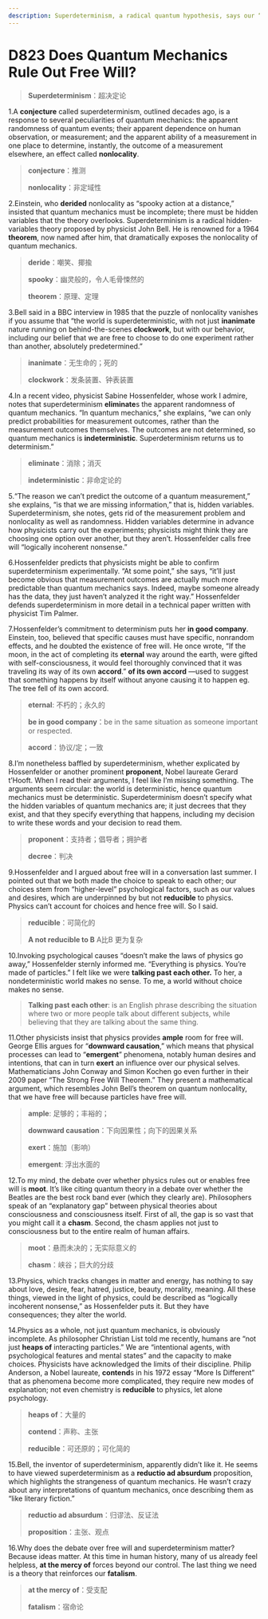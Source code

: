 ```yaml
---
description: Superdeterminism, a radical quantum hypothesis, says our “choices” are illusory
---
```


# D823 Does Quantum Mechanics Rule Out Free Will?
> **Superdeterminism**：超决定论
 > 

1.A **conjecture** called superdeterminism, outlined decades ago, is a response to several peculiarities of quantum mechanics: the apparent randomness of quantum events; their apparent dependence on human observation, or measurement; and the apparent ability of a measurement in one place to determine, instantly, the outcome of a measurement elsewhere, an effect called **nonlocality**.

> **conjecture**：推测
>
> **nonlocality**：非定域性
>

2.Einstein, who **derided** nonlocality as “spooky action at a distance,” insisted that quantum mechanics must be incomplete; there must be hidden variables that the theory overlooks. Superdeterminism is a radical hidden-variables theory proposed by physicist John Bell. He is renowned for a 1964 **theorem**, now named after him, that dramatically exposes the nonlocality of quantum mechanics.

> **deride**：嘲笑、揶揄
>
> **spooky**：幽灵般的，令人毛骨悚然的
>
> **theorem**：原理、定理
>

3.Bell said in a BBC interview in 1985 that the puzzle of nonlocality vanishes if you assume that “the world is superdeterministic, with not just **inanimate** nature running on behind-the-scenes **clockwork**, but with our behavior, including our belief that we are free to choose to do one experiment rather than another, absolutely predetermined.”

> **inanimate**：无生命的；死的
>
> **clockwork**：发条装置、钟表装置
>

4.In a recent video, physicist Sabine Hossenfelder, whose work I admire, notes that superdeterminism **eliminate**s the apparent randomness of quantum mechanics. “In quantum mechanics,” she explains, “we can only predict probabilities for measurement outcomes, rather than the measurement outcomes themselves. The outcomes are not determined, so quantum mechanics is **indeterministic**. Superdeterminism returns us to determinism.”

> **eliminate**：消除；消灭
>
> **indeterministic**：非命定论的
>

5.“The reason we can’t predict the outcome of a quantum measurement,” she explains, “is that we are missing information,” that is, hidden variables. Superdeterminism, she notes, gets rid of the measurement problem and nonlocality as well as randomness. Hidden variables determine in advance how physicists carry out the experiments; physicists might think they are choosing one option over another, but they aren’t. Hossenfelder calls free will “logically incoherent nonsense.”

6.Hossenfelder predicts that physicists might be able to confirm superdeterminism experimentally. “At some point,” she says, “it’ll just become obvious that measurement outcomes are actually much more predictable than quantum mechanics says. Indeed, maybe someone already has the data, they just haven’t analyzed it the right way.” Hossenfelder defends superdeterminism in more detail in a technical paper written with physicist Tim Palmer.

7.Hossenfelder’s commitment to determinism puts her **in good company**. Einstein, too, believed that specific causes must have specific, nonrandom effects, and he doubted the existence of free will. He once wrote, “If the moon, in the act of completing its **eternal** way around the earth, were gifted with self-consciousness, it would feel thoroughly convinced that it was traveling its way of its own **accord**.”
**of its own accord** —used to suggest that something happens by itself without anyone causing it to happen
eg. The tree fell of its own accord.

> **eternal**: 不朽的；永久的
>
> **be in good company**：be in the same situation as someone important or respected.
>
> **accord**：协议/定；一致
>

8.I’m nonetheless baffled by superdeterminism, whether explicated by Hossenfelder or another prominent **proponent**, Nobel laureate Gerard t’Hooft. When I read their arguments, I feel like I’m missing something. The arguments seem circular: the world is deterministic, hence quantum mechanics must be deterministic. Superdeterminism doesn’t specify what the hidden variables of quantum mechanics are; it just decrees that they exist, and that they specify everything that happens, including my decision to write these words and your decision to read them.

> **proponent**：支持者；倡导者；拥护者
>
> **decree**：判决
>

9.Hossenfelder and I argued about free will in a conversation last summer. I pointed out that we both made the choice to speak to each other; our choices stem from “higher-level” psychological factors, such as our values and desires, which are underpinned by but not **reducible** to physics. Physics can’t account for choices and hence free will. So I said.

> **reducible**：可简化的
>
> **A not reducible to B**  A比B 更为复杂
>

10.Invoking psychological causes “doesn’t make the laws of physics go away,” Hossenfelder sternly informed me. “Everything is physics. You’re made of particles.” I felt like we were **talking past each other.** To her, a nondeterministic world makes no sense. To me, a world without choice makes no sense.

> **Talking past each other**:  is an English phrase describing the situation where two or more people talk about different subjects, while believing that they are talking about the same thing.
>

11.Other physicists insist that physics provides **ample** room for free will. George Ellis argues for “**downward causation**,” which means that physical processes can lead to “**emergent**” phenomena, notably human desires and intentions, that can in turn **exert** an influence over our physical selves. Mathematicians John Conway and Simon Kochen go even further in their 2009 paper “The Strong Free Will Theorem.” They present a mathematical argument, which resembles John Bell’s theorem on quantum nonlocality, that we have free will because particles have free will.

> **ample**: 足够的；丰裕的；
>
> **downward causation**：下向因果性；向下的因果关系
>
> **exert**：施加（影响）
>
> **emergent**: 浮出水面的
>

12.To my mind, the debate over whether physics rules out or enables free will is **moot**. It’s like citing quantum theory in a debate over whether the Beatles are the best rock band ever (which they clearly are). Philosophers speak of an “explanatory gap” between physical theories about consciousness and consciousness itself. First of all, the gap is so vast that you might call it a **chasm**. Second, the chasm applies not just to consciousness but to the entire realm of human affairs.

> **moot**：悬而未决的；无实际意义的
>
> **chasm**：峡谷；巨大的分歧
>

13.Physics, which tracks changes in matter and energy, has nothing to say about love, desire, fear, hatred, justice, beauty, morality, meaning. All these things, viewed in the light of physics, could be described as “logically incoherent nonsense,” as Hossenfelder puts it. But they have consequences; they alter the world.

14.Physics as a whole, not just quantum mechanics, is obviously incomplete. As philosopher Christian List told me recently, humans are “not just **heaps of** interacting particles.” We are “intentional agents, with psychological features and mental states” and the capacity to make choices. Physicists have acknowledged the limits of their discipline. Philip Anderson, a Nobel laureate, **contend**s in his 1972 essay “More Is Different” that as phenomena become more complicated, they require new modes of explanation; not even chemistry is **reducible** to physics, let alone psychology.

> **heaps of**：大量的
>
> **contend**：声称、主张
>
> **reducible**：可还原的；可化简的
>

15.Bell, the inventor of superdeterminism, apparently didn’t like it. He seems to have viewed superdeterminism as a **reductio ad absurdum** proposition, which highlights the strangeness of quantum mechanics. He wasn’t crazy about any interpretations of quantum mechanics, once describing them as “like literary fiction.”

> **reductio ad absurdum**：归谬法、反证法
>
> **proposition**：主张、观点
>

16.Why does the debate over free will and superdeterminism matter? Because ideas matter. At this time in human history, many of us already feel helpless, **at the mercy of** forces beyond our control. The last thing we need is a theory that reinforces our **fatalism**.

> **at the mercy of**：受支配
>
> **fatalism**：宿命论
>


